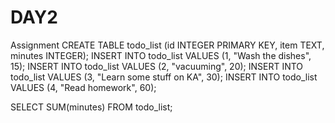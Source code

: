 # DAY2
Assignment
CREATE TABLE todo_list (id INTEGER PRIMARY KEY, item TEXT, minutes INTEGER);
INSERT INTO todo_list VALUES (1, "Wash the dishes", 15);
INSERT INTO todo_list VALUES (2, "vacuuming", 20);
INSERT INTO todo_list VALUES (3, "Learn some stuff on KA", 30);
INSERT INTO todo_list VALUES (4, "Read homework", 60);

SELECT SUM(minutes) FROM todo_list;
